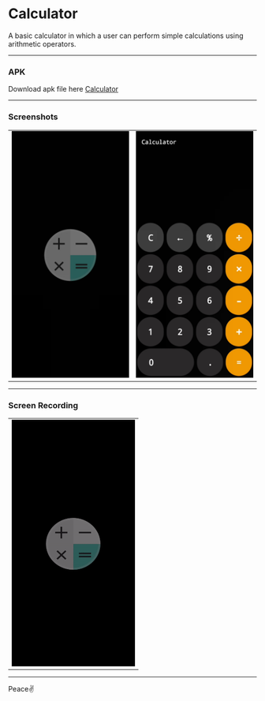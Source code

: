 # Calculator

A basic calculator in which a user can perform simple calculations using arithmetic operators.

---
### APK
Download apk file here [Calculator](https://github.com/prakhar-agarwall/Source/raw/master/Calculator/calculator.apk)

---

### Screenshots
<table>
  <tbody>
    <td><img src = "https://github.com/prakhar-agarwall/Source/raw/master/Calculator/first_activity.jpg" width="250" height="500"></td>
    <td><img src = "https://github.com/prakhar-agarwall/Source/raw/master/Calculator/second_activity.jpg" width="250" height="500" ></td>
  </tbody>
 </table>
 
 ---
 
 ### Screen Recording
<table>
  <tbody>
    <td><img src = "https://github.com/prakhar-agarwall/Source/raw/master/Calculator/Calculator.gif" width="250" height="500"></td>
  </tbody>
 </table>
 
 ---
 
 Peace✌


